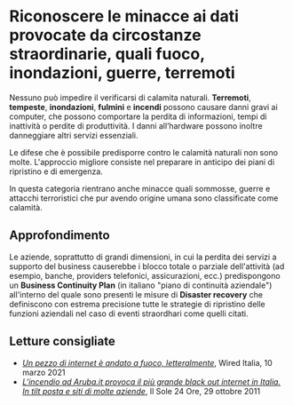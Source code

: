 # Riconoscere le minacce ai dati provocate da circostanze straordinarie, quali fuoco, inondazioni, guerre, terremoti

Nessuno può impedire il verificarsi di calamita naturali. **Terremoti**, **tempeste**, **inondazioni**, **fulmini** e **incendi** possono causare danni
gravi ai computer, che possono comportare la perdita di informazioni, tempi di inattività o perdite di produttività. I danni all’hardware possono inoltre
danneggiare altri servizi essenziali.

Le difese che è possibile predisporre contro le calamità naturali non sono molte. L'approccio migliore consiste nel preparare in anticipo dei piani di
ripristino e di emergenza.

In questa categoria rientrano anche minacce quali sommosse, guerre e attacchi terroristici che pur avendo origine umana sono classificate come calamità.

## Approfondimento

Le aziende, soprattutto di grandi dimensioni, in cui la perdita dei servizi a supporto del business causerebbe i blocco totale o parziale dell'attività
(ad esempio, banche, providers telefonici, assicurazioni, ecc.) predispongono un **Business Continuity Plan** (in italiano "piano di continuità aziendale")
all'interno del quale sono presenti le misure di **Disaster recovery** che definiscono con estrema precisione tutte le strategie di ripristino delle funzioni
aziendali nel caso di eventi straordhari come quelli citati.

## Letture consigliate

* _[Un pezzo di internet è andato a fuoco, letteralmente](https://www.wired.it/internet/web/2021/03/10/incendio-data-center-ovh-strasburgo/)_, Wired Italia, 10 marzo 2021
* _[L'incendio ad Aruba.it provoca il più grande black out internet in Italia. In tilt posta e siti di molte aziende](https://st.ilsole24ore.com/art/tecnologie/2011-04-29/incendio-server-arubait-tilt-121947.shtml)_, Il Sole 24 Ore, 29 ottobre 2011

